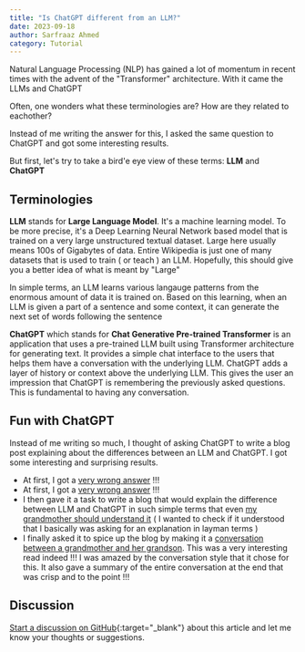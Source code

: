 ```yaml
---
title: "Is ChatGPT different from an LLM?"
date: 2023-09-18
author: Sarfraaz Ahmed
category: Tutorial
---
```


Natural Language Processing (NLP) has gained a lot of momentum in recent times with the advent of the "Transformer" architecture. With it came the LLMs and ChatGPT

Often, one wonders what these terminologies are? How are they related to eachother?

Instead of me writing the answer for this, I asked the same question to ChatGPT and got some interesting results.

But first, let's try to take a bird'e eye view of these terms: **LLM** and **ChatGPT**

## Terminologies

**LLM** stands for **Large Language Model**. It's a machine learning model. To be more precise, it's a Deep Learning Neural Network based model that is trained on a very large unstructured textual dataset. Large here usually means 100s of Gigabytes of data. Entire Wikipedia is just one of many datasets that is used to train ( or teach ) an LLM. Hopefully, this should give you a better idea of what is meant by "Large"


In simple terms, an LLM learns various langauge patterns from the enormous amount of data it is trained on. Based on this learning, when an LLM is given a part of a sentence and some context, it can generate the next set of words following the sentence


**ChatGPT** which stands for **Chat Generative Pre-trained Transformer** is an
application that uses a pre-trained LLM built using Transformer architecture
for generating text. It provides a simple chat interface to the users that
helps them have a conversation with the underlying LLM. ChatGPT adds a layer of
history or context above the underlying LLM. This gives the user an impression
that ChatGPT is remembering the previously asked questions. This is fundamental
to having any conversation.


## Fun with ChatGPT

Instead of me writing so much, I thought of asking ChatGPT to write a blog post
explaining about the differences between an LLM and ChatGPT. I got some
interesting and surprising results.

- At first, I got a [very wrong answer](http://127.0.0.1:4000/data/wrong-llm.html) !!!
- At first, I got a [very wrong answer](https://asarfraaz.github.io/share2learn/data/wrong-llm.html) !!!
- I then gave it a task to write a blog that would explain the difference between LLM and ChatGPT in such simple terms that even [my grandmother should understand it](http://127.0.0.1:4000/data/grandma-llm-chatgpt.html) ( I wanted to check if it understood that I basically was asking for an explanation in layman terms )
- I finally asked it to spice up the blog by making it a [conversation between a grandmother and her grandson](http://127.0.0.1:4000/data/convo-llm-chatgpt.html). This was a very interesting read indeed !!! I was amazed by the conversation style that it chose for this. It also gave a summary of the entire conversation at the end that was crisp and to the point !!!

## Discussion

[Start a discussion on GitHub](https://github.com/asarfraaz/share2learn/discussions/new/choose){:target="_blank"} about this article and let me know your thoughts or suggestions.


